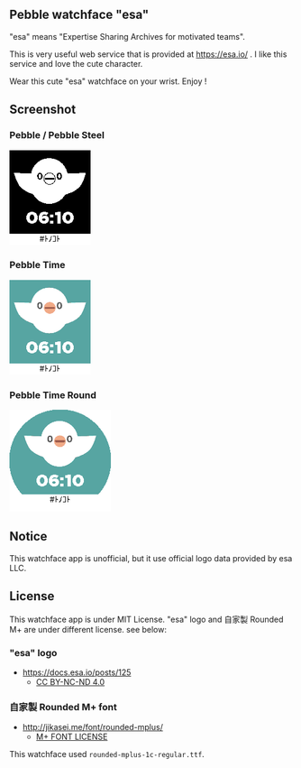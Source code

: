 ## Pebble watchface "esa"

"esa" means "Expertise Sharing Archives for motivated teams".

This is very useful web service that is provided at https://esa.io/ .
I like this service and love the cute character.

Wear this cute "esa" watchface on your wrist.
Enjoy !

## Screenshot

### Pebble / Pebble Steel

![](screenshot/screenshot-aplite.png)

### Pebble Time

![](screenshot/screenshot-basalt.png)

### Pebble Time Round

![](screenshot/screenshot-chalk.png)

## Notice

This watchface app is unofficial, but it use official logo data provided by esa LLC.

## License

This watchface app is under MIT License.
"esa" logo and 自家製 Rounded M+ are under different license. see below:

### "esa" logo

* https://docs.esa.io/posts/125
    * [CC BY-NC-ND 4.0](http://creativecommons.org/licenses/by-nc-nd/4.0/deed.en)

### 自家製 Rounded M+ font

* http://jikasei.me/font/rounded-mplus/
    * [M+ FONT LICENSE](http://mplus-fonts.osdn.jp/mplus-outline-fonts/index.html#license)

This watchface used `rounded-mplus-1c-regular.ttf`.

